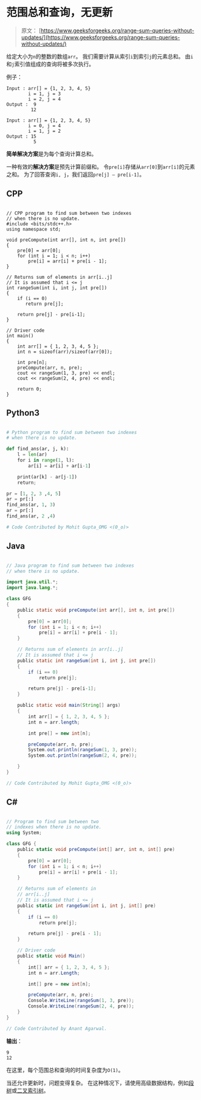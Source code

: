 # 范围总和查询，无更新

> 原文： [https://www.geeksforgeeks.org/range-sum-queries-without-updates/](https://www.geeksforgeeks.org/range-sum-queries-without-updates/)

给定大小为`n`的整数的数组`arr`。 我们需要计算从索引`i`到索引`j`的元素总和。 由`i`和`j`索引值组成的查询将被多次执行。

例子：

```
Input : arr[] = {1, 2, 3, 4, 5}
        i = 1, j = 3
        i = 2, j = 4
Output :  9
         12         

Input : arr[] = {1, 2, 3, 4, 5}
        i = 0, j = 4 
        i = 1, j = 2 
Output : 15
          5

```



**简单解决方案**是为每个查询计算总和。

一种有效的**解决方案**是预先计算前缀和。 令`pre[i]`存储从`arr[0]`到`arr[i]`的元素之和。 为了回答查询`i, j`，我们返回`pre[j] – pre[i-1]`。

## CPP

```

// CPP program to find sum between two indexes 
// when there is no update. 
#include <bits/stdc++.h> 
using namespace std; 

void preCompute(int arr[], int n, int pre[]) 
{  
    pre[0] = arr[0]; 
    for (int i = 1; i < n; i++)  
        pre[i] = arr[i] + pre[i - 1];     
} 

// Returns sum of elements in arr[i..j] 
// It is assumed that i <= j 
int rangeSum(int i, int j, int pre[]) 
{ 
    if (i == 0) 
       return pre[j]; 

    return pre[j] - pre[i-1]; 
} 

// Driver code 
int main() 
{ 
    int arr[] = { 1, 2, 3, 4, 5 }; 
    int n = sizeof(arr)/sizeof(arr[0]); 

    int pre[n]; 
    preCompute(arr, n, pre); 
    cout << rangeSum(1, 3, pre) << endl; 
    cout << rangeSum(2, 4, pre) << endl;     

    return 0; 
} 

```

## Python3

```py

# Python program to find sum between two indexes 
# when there is no update. 

def find_ans(ar, j, k): 
    l = len(ar) 
    for i in range(1, l): 
        ar[i] = ar[i] + ar[i-1] 

    print(ar[k] - ar[j-1]) 
    return;  

pr = [1, 2, 3 ,4, 5] 
ar = pr[:] 
find_ans(ar, 1, 3) 
ar = pr[:] 
find_ans(ar, 2 ,4) 

# Code Contributed by Mohit Gupta_OMG <(0_o)> 

```

## Java

```java

// Java program to find sum between two indexes 
// when there is no update. 

import java.util.*; 
import java.lang.*; 

class GFG 
{ 
    public static void preCompute(int arr[], int n, int pre[]) 
    { 
        pre[0] = arr[0]; 
        for (int i = 1; i < n; i++) 
            pre[i] = arr[i] + pre[i - 1]; 
    } 

    // Returns sum of elements in arr[i..j] 
    // It is assumed that i <= j 
    public static int rangeSum(int i, int j, int pre[]) 
    { 
        if (i == 0) 
            return pre[j]; 

        return pre[j] - pre[i-1]; 
    } 

    public static void main(String[] args) 
    { 
        int arr[] = { 1, 2, 3, 4, 5 }; 
        int n = arr.length; 

        int pre[] = new int[n]; 

        preCompute(arr, n, pre); 
        System.out.println(rangeSum(1, 3, pre)); 
        System.out.println(rangeSum(2, 4, pre)); 

    } 
} 

// Code Contributed by Mohit Gupta_OMG <(0_o)> 

```

## C# 

```cs

// Program to find sum between two 
// indexes when there is no update. 
using System; 

class GFG { 
    public static void preCompute(int[] arr, int n, int[] pre) 
    { 
        pre[0] = arr[0]; 
        for (int i = 1; i < n; i++) 
            pre[i] = arr[i] + pre[i - 1]; 
    } 

    // Returns sum of elements in 
    // arr[i..j] 
    // It is assumed that i <= j 
    public static int rangeSum(int i, int j, int[] pre) 
    { 
        if (i == 0) 
            return pre[j]; 

        return pre[j] - pre[i - 1]; 
    } 

    // Driver code 
    public static void Main() 
    { 
        int[] arr = { 1, 2, 3, 4, 5 }; 
        int n = arr.Length; 

        int[] pre = new int[n]; 

        preCompute(arr, n, pre); 
        Console.WriteLine(rangeSum(1, 3, pre)); 
        Console.WriteLine(rangeSum(2, 4, pre)); 
    } 
} 

// Code Contributed by Anant Agarwal. 

```

**输出**：

```
9
12

```

在这里，每个范围总和查询的时间复杂度为`O(1)`。

当还允许更新时，问题变得复杂。 在这种情况下，请使用高级数据结构，例如[段树](https://www.geeksforgeeks.org/segment-tree-set-1-sum-of-given-range/)或[二叉索引树](https://www.geeksforgeeks.org/binary-indexed-tree-or-fenwick-tree-2/)。


